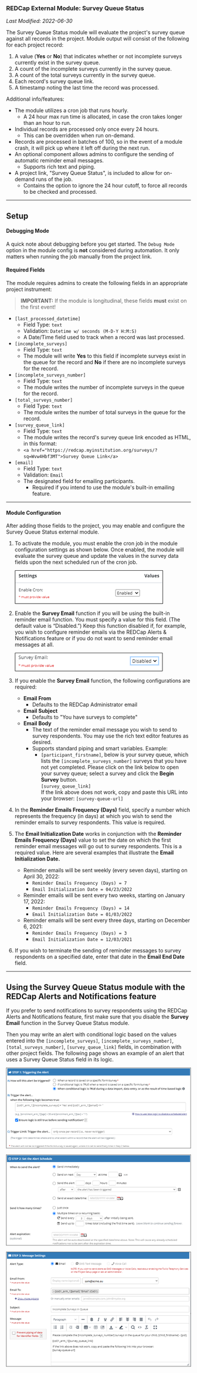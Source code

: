 ### REDCap External Module:  Survey Queue Status

*Last Modified: 2022-06-30*

The Survey Queue Status module will evaluate the project's survey queue against all records in the project.  Module output will consist of the following for each project record:

1. A value (**Yes** or **No**) that indicates whether or not incomplete surveys currently exist in the survey queue. 
1. A count of the incomplete surveys currently in the survey queue.
1. A count of the total surveys currently in the survey queue.
1. Each record's survey queue link.
1. A timestamp noting the last time the record was processed.

Additional info/features:

- The module utilizes a cron job that runs hourly.
   - A 24 hour max run time is allocated, in case the cron takes longer than an hour to run.
- Individual records are processed only once every 24 hours.
   - This can be overridden when run on-demand.
- Records are processed in batches of 100, so in the event of a module crash, it will pick up where it left off during the next run. 
- An optional component allows admins to configure the sending of automatic reminder email messages.
   - Supports rich text and piping.
- A project link, "Survey Queue Status", is included to allow for on-demand runs of the job.
   - Contains the option to ignore the 24 hour cutoff, to force all records to be checked and processed. 

---

## Setup

#### Debugging Mode

A quick note about debugging before you get started.  The `Debug Mode` option in the module config is **not** considered during automation.  It only matters when running the job manually from the project link.

#### Required Fields

The module requires admins to create the following fields in an appropriate project instrument:

> **IMPORTANT:** If the module is longitudinal, these fields **must** exist on the first event! 

- `[last_processed_datetime]`
   - Field Type: `text`
   - Validation: `Datetime w/ seconds (M-D-Y H:M:S)`
   - A Date/Time field used to track when a record was last processed.
- `[incomplete_surveys]`
   - Field Type: `text`
   - The module will write **Yes** to this field if incomplete surveys exist in the queue for the record and **No** if there are no incomplete surveys for the record.
- `[incomplete_surveys_number]`
   - Field Type: `text`
   - The module writes the number of incomplete surveys in the queue for the record.
- `[total_surveys_number]`
   - Field Type: `text`
   - The module writes the number of total surveys in the queue for the record.
- `[survey_queue_link]`
   - Field Type: `text`
   - The module writes the record's survey queue link encoded as HTML, in this format:
   - `<a href="https://redcap.myinstitution.org/surveys/?sq=Wvw4Hbf3MT">Survey Queue Link</a>`
- `[email]`
    - Field Type: `text`
    - Validation: `Email`
    - The designated field for emailing participants. 
      - Required if you intend to use the module's built-in emailing feature.

---

#### Module Configuration

After adding those fields to the project, you may enable and configure the Survey Queue Status external module.  

1. To activate the module, you must enable the cron job in the module configuration settings as shown below.  Once enabled, the module will evaluate the survey queue and update the values in the survey data fields upon the next scheduled run of the cron job.

   ![settings_cron_enabled](documentation/images/settings_cron_enabled.png)

1. Enable the **Survey Email** function if you will be using the built-in reminder email function.  You must specify a value for this field. (The default value is “Disabled.”)  Keep this function disabled if, for example, you wish to configure reminder emails via the REDCap Alerts & Notifications feature or if you do not want to send reminder email messages at all.

   ![settings_survey_email_enabled](documentation/images/settings_survey_email_enabled.png)
   
1. If you enable the **Survey Email** function, the following configurations are required:
   - **Email From**
      - Defaults to the REDCap Administrator email
   - **Email Subject**
      - Defaults to "You have surveys to complete"
   - **Email Body**
      - The text of the reminder email message you wish to send to survey respondents. You may use the rich text editor features as desired.  
      - Supports standard piping and smart variables. Example:
         - `[participant_firstname]`, below is your survey queue, which lists the `[incomplete_surveys_number]` surveys that you have not yet completed. Please click on the link below to open your survey queue; select a survey and click the **Begin Survey** button.  
         `[survey_queue_link]`  
         If the link above does not work, copy and paste this URL into your browser: `[survey-queue-url]`

1. In the **Reminder Emails Frequency (Days)** field, specify a number which represents the frequency (in days) at which you wish to send the reminder emails to survey respondents.  This value is required.
1. The **Email Initialization Date** works in conjunction with the **Reminder Emails Frequency (Days)** value to set the date on which the first reminder email messages will go out to survey respondents.  This is a required value.  Here are several examples that illustrate the **Email Initialization Date.**
   - Reminder emails will be sent weekly (every seven days), starting on April 30, 2022:
      - `Reminder Emails Frequency (Days) = 7` 
      - `Email Initialization Date = 04/23/2022`
   - Reminder emails will be sent every two weeks, starting on January 17, 2022:
      - `Reminder Emails Frequency (Days) = 14`
      - `Email Initialization Date = 01/03/2022`
   - Reminder emails will be sent every three days, starting on December 6, 2021:
      - `Reminder Emails Frequency (Days) = 3`
      - `Email Initialization Date = 12/03/2021`
1. If you wish to terminate the sending of reminder messages to survey respondents on a specified date, enter that date in the **Email End Date** field.

---

## Using the Survey Queue Status module with the REDCap Alerts and Notifications feature

If you prefer to send notifications to survey respondents using the REDCap Alerts and Notifications feature, first make sure that you disable the **Survey Email** function in the Survey Queue Status module.

Then you may write an alert with conditional logic based on the values entered into the `[incomplete_surveys]`, `[incomplete_surveys_number]`, `[total_surveys_number]`, `[survey_queue_link]` fields, in combination with other project fields.  The following page shows an example of an alert that uses a Survey Queue Status field in its logic.

![alert configuration_1](documentation/images/alert_1.png)

![alert configuration_2](documentation/images/alert_2.png)

![alert configuration_3](documentation/images/alert_3.png)